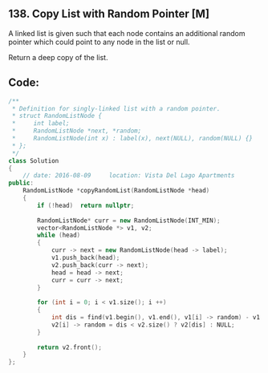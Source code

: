 ## 138. Copy List with Random Pointer [M]
A linked list is given such that each node contains an additional random pointer which could point to any node in the list or null.

Return a deep copy of the list.

## Code:
```c++
/**
 * Definition for singly-linked list with a random pointer.
 * struct RandomListNode {
 *     int label;
 *     RandomListNode *next, *random;
 *     RandomListNode(int x) : label(x), next(NULL), random(NULL) {}
 * };
 */
class Solution 
{
    // date: 2016-08-09     location: Vista Del Lago Apartments
public:
    RandomListNode *copyRandomList(RandomListNode *head) 
    {
        if (!head)  return nullptr;
        
        RandomListNode* curr = new RandomListNode(INT_MIN);
        vector<RandomListNode *> v1, v2;
        while (head)
        {
            curr -> next = new RandomListNode(head -> label);
            v1.push_back(head);
            v2.push_back(curr -> next);
            head = head -> next;
            curr = curr -> next;
        }
        
        for (int i = 0; i < v1.size(); i ++)
        {
            int dis = find(v1.begin(), v1.end(), v1[i] -> random) - v1.begin();
            v2[i] -> random = dis < v2.size() ? v2[dis] : NULL;
        }
        
        return v2.front();
    }
};
```
